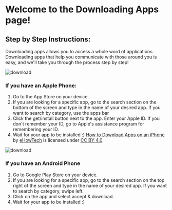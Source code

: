 # Welcome to the Downloading Apps page!

## Step by Step Instructions:
Downloading apps allows you to access a whole word of applications. Downloading apps that help you communicate with those around you is easy, and we'll take you through the process step by step!


![download](https://user-images.githubusercontent.com/62727019/77828135-abc82b80-70e7-11ea-9896-5e639e5dcc04.jpg)
### If you have an Apple Phone:
1. Go to the App Store on your device.
2. If you are looking for a specific app, go to the search section on the bottom of the screen and type in the name of your desired app. If you want to search by category, use the apps bar
3. Click the get/install button next to the app. Enter your Apple ID. If you don't remember your ID, go to Apple's assistance program for remembering your ID.
4. Wait for your app to be installed :)
[How to Download Apps on an iPhone](https://www.youtube.com/watch?v=IYZzxpFMytg) by [eHowTech](https://www.youtube.com/channel/UCUkD16tN_ju1a5Qj6TOEjfg) is licensed under [CC BY 4.0](https://creativecommons.org/licenses/by-nc/4.0/)

![download](https://user-images.githubusercontent.com/62727019/77828161-c6020980-70e7-11ea-943e-3f4b4b9df975.png)
### If you have an Android Phone
1. Go to Google Play Store on your device.
2. If you are looking for a specific app, go to the search section on the top right of the screen and type in the name of your desired app. If you want to search by category, swipe left.
3. Click on the app and select accept & download. 
4. Wait for your app to be installed :)

